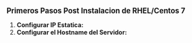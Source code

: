 <html>
<head>
</head>
<body>
<big><strong>Primeros Pasos Post Instalacion de RHEL/Centos 7</strong></big>
<ol>
<li><strong>Configurar IP Estatica:</strong></li>

<li><strong>Configurar el Hostname del Servidor:</strong></li>
</ol>
</body>
</html>
